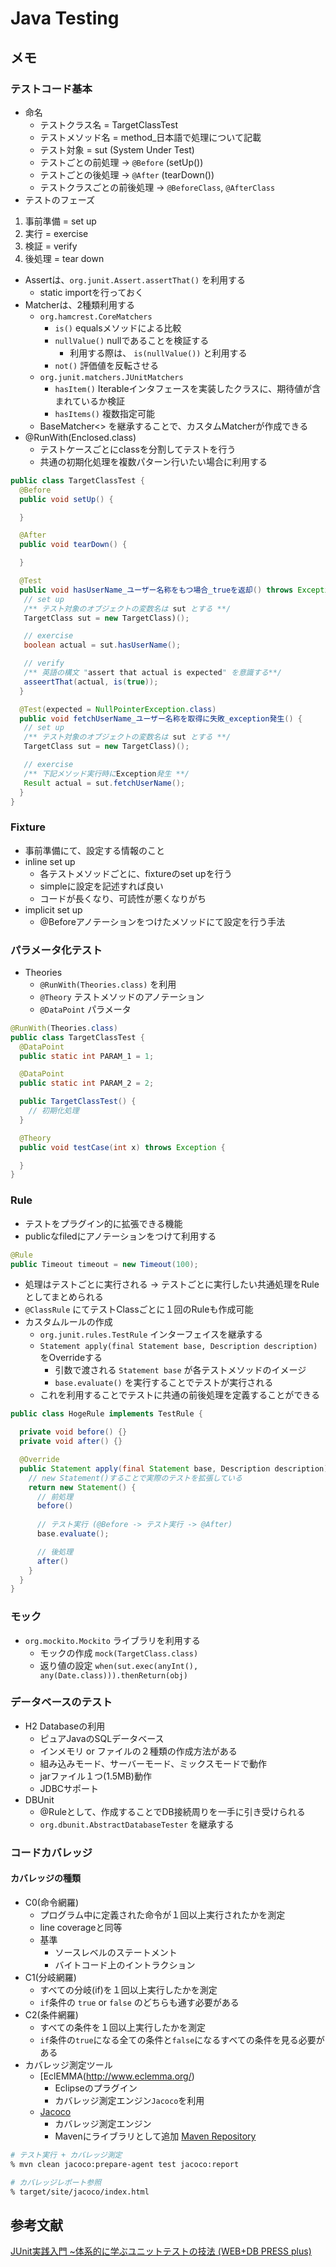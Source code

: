 # Java Testing

## メモ

### テストコード基本
- 命名
  - テストクラス名 = TargetClassTest
  - テストメソッド名 = method_日本語で処理について記載
  - テスト対象 = sut (System Under Test)
  - テストごとの前処理 -> `@Before` (setUp())
  - テストごとの後処理 -> `@After` (tearDown())
  - テストクラスごとの前後処理 -> `@BeforeClass`, `@AfterClass`
- テストのフェーズ
1. 事前準備 = set up
2. 実行 = exercise
3. 検証 = verify
4. 後処理 = tear down
- Assertは、`org.junit.Assert.assertThat()` を利用する
  - static importを行っておく
- Matcherは、2種類利用する
  - `org.hamcrest.CoreMatchers`
    - `is()`  equalsメソッドによる比較
    - `nullValue()`  nullであることを検証する
      - 利用する際は、 `is(nullValue())` と利用する
    - `not()` 評価値を反転させる
  - `org.junit.matchers.JUnitMatchers`
    - `hasItem()` Iterableインタフェースを実装したクラスに、期待値が含まれているか検証
    - `hasItems()` 複数指定可能
  - BaseMatcher<> を継承することで、カスタムMatcherが作成できる
- @RunWith(Enclosed.class)
  - テストケースごとにclassを分割してテストを行う
  - 共通の初期化処理を複数パターン行いたい場合に利用する

```java
public class TargetClassTest {
  @Before
  public void setUp() {

  }

  @After
  public void tearDown() {

  }

  @Test
  public void hasUserName_ユーザー名称をもつ場合_trueを返却() throws Exception {
   // set up
   /** テスト対象のオブジェクトの変数名は sut とする **/
   TargetClass sut = new TargetClass)();

   // exercise
   boolean actual = sut.hasUserName();

   // verify
   /** 英語の構文 "assert that actual is expected" を意識する**/
   asseertThat(actual, is(true));
  }

  @Test(expected = NullPointerException.class)
  public void fetchUserName_ユーザー名称を取得に失敗_exception発生() {
   // set up
   /** テスト対象のオブジェクトの変数名は sut とする **/
   TargetClass sut = new TargetClass)();

   // exercise
   /** 下記メソッド実行時にException発生 **/
   Result actual = sut.fetchUserName();
  }
}
```

### Fixture
- 事前準備にて、設定する情報のこと
- inline set up
  - 各テストメソッドごとに、fixtureのset upを行う
  - simpleに設定を記述すれば良い
  - コードが長くなり、可読性が悪くなりがち
- implicit set up
  - @Beforeアノテーションをつけたメソッドにて設定を行う手法

### パラメータ化テスト
- Theories
  - `@RunWith(Theories.class)` を利用
  - `@Theory` テストメソッドのアノテーション
  - `@DataPoint` パラメータ
```java
@RunWith(Theories.class)
public class TargetClassTest {
  @DataPoint
  public static int PARAM_1 = 1;

  @DataPoint
  public static int PARAM_2 = 2;

  public TargetClassTest() {
    // 初期化処理
  }

  @Theory
  public void testCase(int x) throws Exception {

  }
}
```

### Rule
- テストをプラグイン的に拡張できる機能
- publicなfiledにアノテーションをつけて利用する
```java
@Rule
public Timeout timeout = new Timeout(100);
```
- 処理はテストごとに実行される → テストごとに実行したい共通処理をRuleとしてまとめられる
- `@ClassRule` にてテストClassごとに１回のRuleも作成可能
- カスタムルールの作成
  - `org.junit.rules.TestRule` インターフェイスを継承する
  - `Statement apply(final Statement base, Description description)` をOverrideする
    - 引数で渡される `Statement base` が各テストメソッドのイメージ
    - `base.evaluate()` を実行することでテストが実行される
  - これを利用することでテストに共通の前後処理を定義することができる
```java
public class HogeRule implements TestRule {

  private void before() {}
  private void after() {}

  @Override
  public Statement apply(final Statement base, Description description) {
    // new Statement()することで実際のテストを拡張している
    return new Statement() {
      // 前処理
      before()
      
      // テスト実行 (@Before -> テスト実行 -> @After)
      base.evaluate();

      // 後処理
      after()
    }
  }
}

```


### モック
- `org.mockito.Mockito` ライブラリを利用する
  - モックの作成 `mock(TargetClass.class)`
  - 返り値の設定 `when(sut.exec(anyInt(), any(Date.class))).thenReturn(obj)`

### データベースのテスト
- H2 Databaseの利用
  - ピュアJavaのSQLデータベース
  - インメモリ or ファイルの２種類の作成方法がある
  - 組み込みモード、サーバーモード、ミックスモードで動作
  - jarファイル１つ(1.5MB)動作
  - JDBCサポート
- DBUnit
  - @Ruleとして、作成することでDB接続周りを一手に引き受けられる
  - `org.dbunit.AbstractDatabaseTester` を継承する

### コードカバレッジ
#### カバレッジの種類
- C0(命令網羅)
  - プログラム中に定義された命令が１回以上実行されたかを測定 
  - line coverageと同等
  - 基準
    - ソースレベルのステートメント
    - バイトコード上のイントラクション
- C1(分岐網羅)
  - すべての分岐(if)を１回以上実行したかを測定
  - `if`条件の `true` or `false` のどちらも通す必要がある
- C2(条件網羅)
  - すべての条件を１回以上実行したかを測定
  - `if`条件の`true`になる全ての条件と`false`になるすべての条件を見る必要がある
- カバレッジ測定ツール
  - [EclEMMA(http://www.eclemma.org/)
    - Eclipseのプラグイン
    - カバレッジ測定エンジン`Jacoco`を利用
  - [Jacoco](http://www.eclemma.org/jacoco/)
    - カバレッジ測定エンジン
    - Mavenにライブラリとして追加 [Maven Repository](http://www.eclemma.org/jacoco/trunk/doc/maven.html)
```sh
# テスト実行 + カバレッジ測定
% mvn clean jacoco:prepare-agent test jacoco:report

# カバレッジレポート参照
% target/site/jacoco/index.html
```

## 参考文献
[JUnit実践入門 ~体系的に学ぶユニットテストの技法 (WEB+DB PRESS plus)](https://www.amazon.co.jp/JUnit%E5%AE%9F%E8%B7%B5%E5%85%A5%E9%96%80-%E4%BD%93%E7%B3%BB%E7%9A%84%E3%81%AB%E5%AD%A6%E3%81%B6%E3%83%A6%E3%83%8B%E3%83%83%E3%83%88%E3%83%86%E3%82%B9%E3%83%88%E3%81%AE%E6%8A%80%E6%B3%95-WEB-PRESS-plus/dp/477415377X/ref=sr_1_1?ie=UTF8&qid=1495546152&sr=8-1&keywords=junit+%E5%AE%9F%E8%B7%B5%E5%85%A5%E9%96%80)
[](http://qiita.com/hitomatagi/items/42fbb031ca95af50bb7e)